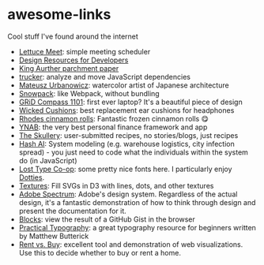 # awesome-links
Cool stuff I've found around the internet

- [Lettuce Meet](https://lettucemeet.com/): simple meeting scheduler
- [Design Resources for Developers](https://github.com/bradtraversy/design-resources-for-developers/blob/master/readme.md)
- [King Aurther parchment paper](https://shop.kingarthurflour.com/items/baking-parchment-paper-set-of-100-half-sheets)
- [trucker](https://www.npmjs.com/package/trucker): analyze and move JavaScript dependencies
- [Mateusz Urbanowicz](https://mateuszurbanowicz.com/): watercolor artist of Japanese architecture
- [Snowpack](https://www.snowpack.dev/#snowpack): like Webpack, without bundling
- [GRiD Compass 1101](http://www.oldcomputers.net/grid1101.html): first ever laptop? It's a beautiful piece of design
- [Wicked Cushions](https://wickedcushions.com/): best replacement ear cushions for headphones
- [Rhodes cinnamon rolls](https://rhodesbakenserv.com/product/cinnamon-rolls/): Fantastic frozen cinnamon rolls 😋
- [YNAB](https://www.youneedabudget.com/): the very best personal finance framework and app
- [The Skullery](https://theskullery.net/): user-submitted recipes, no stories/blogs, just recipes
- [Hash AI](https://hash.ai/): System modeling (e.g. warehouse logistics, city infection spread) - you just need to code what the individuals within the system do (in JavaScript)
- [Lost Type Co-op](https://losttype.com/browse/): some pretty nice fonts here. I particularly enjoy [Dotties](https://latest.losttype.com/introducing/dotties).
- [Textures](https://riccardoscalco.it/textures): Fill SVGs in D3 with lines, dots, and other textures
- [Adobe Spectrum](https://spectrum.adobe.com/): Adobe's design system. Regardless of the actual design, it's a fantastic demonstration of how to think through design and present the documentation for it.
- [Blocks](https://bl.ocks.org/-/about): view the result of a GitHub Gist in the browser
- [Practical Typography](https://practicaltypography.com): a great typography resource for beginners written by Matthew Butterick
- [Rent vs. Buy](https://www.nytimes.com/interactive/2014/upshot/buy-rent-calculator.html): excellent tool and demonstration of web visualizations. Use this to decide whether to buy or rent a home.
